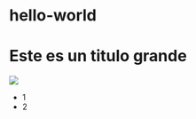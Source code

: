 # hello-world


<h1>Este es un titulo grande</h1>

<img src="https://i.pinimg.com/originals/a7/fd/4b/a7fd4bb44d5ce2a9f1270d66fd875b16.jpg">

<ul>
  <li>1</li>
  <li>2</li>
</ul>

